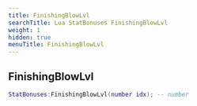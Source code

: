 ```yaml
---
title: FinishingBlowLvl
searchTitle: Lua StatBonuses FinishingBlowLvl
weight: 1
hidden: true
menuTitle: FinishingBlowLvl
---
```

## FinishingBlowLvl
```lua
StatBonuses:FinishingBlowLvl(number idx); -- number
```